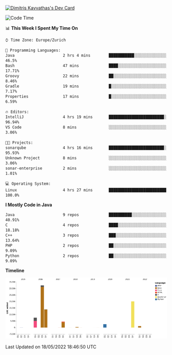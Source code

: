 <a href="https://app.daily.dev/JimR21"><img src="https://api.daily.dev/devcards/1a6ea627b9cf4de4a4f1b5f5cac8c85e.png?r=t8i" width="400" alt="Dimitris Kavvathas's Dev Card"/></a>

<!--START_SECTION:waka-->
![Code Time](http://img.shields.io/badge/Code%20Time-3%2C453%20hrs%2018%20mins-blue)

📊 **This Week I Spent My Time On** 

```text
⌚︎ Time Zone: Europe/Zurich

💬 Programming Languages: 
Java                     2 hrs 4 mins        ███████████░░░░░░░░░░░░░░   46.5% 
Bash                     47 mins             ████░░░░░░░░░░░░░░░░░░░░░   17.71% 
Groovy                   22 mins             ██░░░░░░░░░░░░░░░░░░░░░░░   8.46% 
Gradle                   19 mins             █░░░░░░░░░░░░░░░░░░░░░░░░   7.17% 
Properties               17 mins             █░░░░░░░░░░░░░░░░░░░░░░░░   6.59%

🔥 Editors: 
IntelliJ                 4 hrs 19 mins       ████████████████████████░   96.94% 
VS Code                  8 mins              ░░░░░░░░░░░░░░░░░░░░░░░░░   3.06%

🐱‍💻 Projects: 
sonarqube                4 hrs 16 mins       ████████████████████████░   95.93% 
Unknown Project          8 mins              ░░░░░░░░░░░░░░░░░░░░░░░░░   3.06% 
sonar-enterprise         2 mins              ░░░░░░░░░░░░░░░░░░░░░░░░░   1.01%

💻 Operating System: 
Linux                    4 hrs 27 mins       █████████████████████████   100.0%

```

**I Mostly Code in Java** 

```text
Java                     9 repos             ██████████░░░░░░░░░░░░░░░   40.91% 
C                        4 repos             ████░░░░░░░░░░░░░░░░░░░░░   18.18% 
C++                      3 repos             ███░░░░░░░░░░░░░░░░░░░░░░   13.64% 
PHP                      2 repos             ██░░░░░░░░░░░░░░░░░░░░░░░   9.09% 
Python                   2 repos             ██░░░░░░░░░░░░░░░░░░░░░░░   9.09%

```


**Timeline**

![Chart not found](https://raw.githubusercontent.com/JimR21/JimR21/master/charts/bar_graph.png) 


 Last Updated on 18/05/2022 18:46:50 UTC
<!--END_SECTION:waka-->

<!--
**JimR21/JimR21** is a ✨ _special_ ✨ repository because its `README.md` (this file) appears on your GitHub profile.

Here are some ideas to get you started:

- 🔭 I’m currently working on ...
- 🌱 I’m currently learning ...
- 👯 I’m looking to collaborate on ...
- 🤔 I’m looking for help with ...
- 💬 Ask me about ...
- 📫 How to reach me: ...
- 😄 Pronouns: ...
- ⚡ Fun fact: ...
-->
